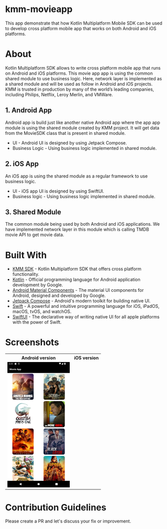 # kmm-movieapp
This app demonstrate that how Kotlin Multiplatform Mobile SDK can be used to develop cross platform mobile app that works on both Android and iOS platforms.

# About 
Kotlin Multiplatform SDK allows to write cross platform mobile app that runs on Android and iOS platforms. This movie app
app is using the common shared module to use business logic. Here, network layer is implemented as a shared module and will be used as follow in Android and iOS projects. 
KMM is trusted in production by many of the world’s leading companies, including Philips, Netflix, Leroy Merlin, and VMWare.

## 1. Android App
Android app is build just like another native Android app where the app app module is using the shared module created by KMM project. It will get data from the MovieSDK class that is present in shared module.
- UI - Android UI is designed by using Jetpack Compose.
- Business Logic - Using business logic implemented in shared module.

## 2. iOS App
An iOS app is using the shared module as a regular framework to use business logic.
- UI - iOS app UI is designed by using SwiftUI.
- Business logic - Using business logic implemented in shared module.

## 3. Shared Module
The common module being used by both Android and iOS applications. We have implemented network layer in this module which is calling TMDB movie API to get movie data.

# Built With
- [KMM SDK](https://kotlinlang.org/docs/multiplatform-mobile-getting-started.html) - Kotlin Multiplatform SDK that offers cross platform functionality.
- [Kotlin](https://kotlinlang.org) - Official programming language for Android application development by Google.
- [Android Material Components](https://github.com/material-components/material-components-android) - The material UI components for Android, designed and developed by Google.
- [Jetpack Compose](https://developer.android.com/jetpack/compose) - Android's modern toolkit for building native UI.
- [Swift](https://developer.apple.com/swift/) - A powerful and intuitive programming language for iOS, iPadOS, macOS, tvOS, and watchOS.
- [SwiftUI](https://developer.apple.com/xcode/swiftui/) - The declarative way of writing native UI for all apple platforms with the power of Swift.

# Screenshots
<table style="width:100%">
  <tr>
    <th>Android version</th>
    <th>iOS version</th>
  </tr>
  <tr>
    <td><img src="screenshots/android.png" height="400" width="200"/></td>

  </tr>
</table>

# Contribution Guidelines
Please create a PR and let's discuss your fix or improvement.

